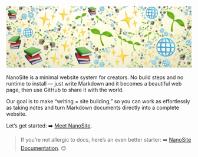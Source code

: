 ![banner](banner.jpeg)

NanoSite is a minimal website system for creators.
No build steps and no runtime to install — just write Markdown and it becomes a beautiful web page, then use GitHub to share it with the world.

Our goal is to make “writing = site building,” so you can work as effortlessly as taking notes and turn Markdown documents directly into a complete website.

Let’s get started: ➡️ [Meet NanoSite](?id=post/main/v2.0.0/main_en.md).

> If you’re not allergic to docs, here’s an even better starter: ➡️ [NanoSite Documentation](?id=post/doc/v2.1.0/doc_en.md). 😊
